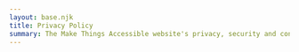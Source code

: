 ```yaml
---
layout: base.njk
title: Privacy Policy
summary: The Make Things Accessible website's privacy, security and content policy, for the complete peace of mind of all our users
---
```

